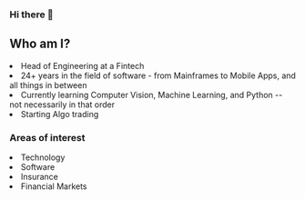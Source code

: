 ### Hi there 👋

<!--
**DebangaP/debangap** is a ✨ _special_ ✨ repository because its `README.md` (this file) appears on your GitHub profile.

Here are some ideas to get you started:

- 🔭 I’m currently working on ...
- 🌱 I’m currently learning ...
- 👯 I’m looking to collaborate on ...
- 🤔 I’m looking for help with ...
- 💬 Ask me about ...
- 📫 How to reach me: ...
- 😄 Pronouns: ...
- ⚡ Fun fact: ...
-->

<H2>Who am I? </H2>
<li> Head of Engineering at a Fintech
<li> 24+ years in the field of software - from Mainframes to Mobile Apps, and all things in between
<li> Currently learning Computer Vision, Machine Learning, and Python -- not necessarily in that order
<li> Starting Algo trading

<H3> Areas of interest</H3>
<li> Technology
  <li> Software
    <li> Insurance
      <li> Financial Markets

  
